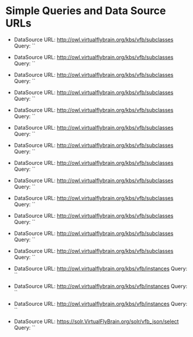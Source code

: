 # Simple Queries and Data Source URLs

- DataSource URL: http://owl.virtualflybrain.org/kbs/vfb/subclasses
  Query: ``

- DataSource URL: http://owl.virtualflybrain.org/kbs/vfb/subclasses
  Query: ``

- DataSource URL: http://owl.virtualflybrain.org/kbs/vfb/subclasses
  Query: ``

- DataSource URL: http://owl.virtualflybrain.org/kbs/vfb/subclasses
  Query: ``

- DataSource URL: http://owl.virtualflybrain.org/kbs/vfb/subclasses
  Query: ``

- DataSource URL: http://owl.virtualflybrain.org/kbs/vfb/subclasses
  Query: ``

- DataSource URL: http://owl.virtualflybrain.org/kbs/vfb/subclasses
  Query: ``

- DataSource URL: http://owl.virtualflybrain.org/kbs/vfb/subclasses
  Query: ``

- DataSource URL: http://owl.virtualflybrain.org/kbs/vfb/subclasses
  Query: ``

- DataSource URL: http://owl.virtualflybrain.org/kbs/vfb/subclasses
  Query: ``

- DataSource URL: http://owl.virtualflybrain.org/kbs/vfb/subclasses
  Query: ``

- DataSource URL: http://owl.virtualflybrain.org/kbs/vfb/subclasses
  Query: ``

- DataSource URL: http://owl.virtualflybrain.org/kbs/vfb/subclasses
  Query: ``

- DataSource URL: http://owl.virtualflybrain.org/kbs/vfb/instances
  Query: ``

- DataSource URL: http://owl.virtualflybrain.org/kbs/vfb/instances
  Query: ``

- DataSource URL: http://owl.virtualflybrain.org/kbs/vfb/instances
  Query: ``

- DataSource URL: https://solr.VirtualFlyBrain.org/solr/vfb_json/select
  Query: ``

